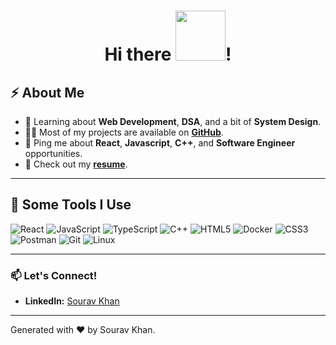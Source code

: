 <h1 align="center"> Hi there <img src="https://i.pinimg.com/originals/8a/a4/59/8aa4595fb24b6ed585dddac4622b2445.gif" width="80">!</h1>

## ⚡️ About Me
- 🧐 Learning about **Web Development**, **DSA**, and a bit of **System Design**.
- 👨‍💻 Most of my projects are available on **[GitHub](https://github.com/souravkhan12)**.
- 💬 Ping me about **React**, **Javascript**, **C++**, and **Software Engineer** opportunities.
- 📙 Check out my **[resume](https://drive.google.com/file/d/10NOt1pn2CvI92vk-pyvlIH9reCUiz5UL/view?usp=sharing)**.
---

## 🚀 Some Tools I Use
![React](https://img.shields.io/badge/-React-61DAFB?style=flat&logo=react&logoColor=white)
![JavaScript](https://img.shields.io/badge/-JavaScript-F7DF1E?style=flat&logo=javascript&logoColor=black)
![TypeScript](https://img.shields.io/badge/-TypeScript-007ACC?style=flat&logo=typescript&logoColor=white)
![C++](https://img.shields.io/badge/-C++-00599C?style=flat&logo=c%2B%2B&logoColor=white)
![HTML5](https://img.shields.io/badge/-HTML5-E34F26?style=flat&logo=html5&logoColor=white)
![Docker](https://img.shields.io/badge/-Docker-2496ED?style=flat&logo=docker&logoColor=white)
![CSS3](https://img.shields.io/badge/-CSS3-1572B6?style=flat&logo=css3&logoColor=white)
![Postman](https://img.shields.io/badge/-Postman-FF6C37?style=flat&logo=postman&logoColor=white)
![Git](https://img.shields.io/badge/-Git-F05032?style=flat&logo=git&logoColor=white)
![Linux](https://img.shields.io/badge/-Linux-FCC624?style=flat&logo=linux&logoColor=black)

---

### 📫 Let's Connect!
- **LinkedIn:** [Sourav Khan](https://www.linkedin.com/in/souravkhan1)

---
Generated with ❤️ by Sourav Khan.
